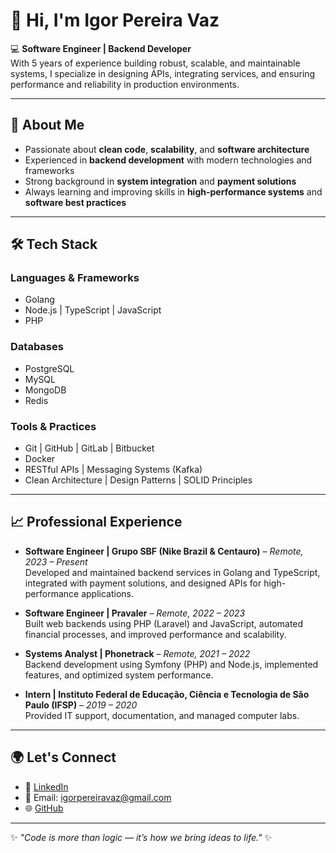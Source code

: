 # 👋 Hi, I'm Igor Pereira Vaz  

💻 **Software Engineer | Backend Developer**  
With 5 years of experience building robust, scalable, and maintainable systems, I specialize in designing APIs, integrating services, and ensuring performance and reliability in production environments.  

---

## 🚀 About Me  
- Passionate about **clean code**, **scalability**, and **software architecture**  
- Experienced in **backend development** with modern technologies and frameworks  
- Strong background in **system integration** and **payment solutions**  
- Always learning and improving skills in **high-performance systems** and **software best practices**  

---

## 🛠️ Tech Stack  

### Languages & Frameworks  
- Golang  
- Node.js | TypeScript | JavaScript  
- PHP  

### Databases  
- PostgreSQL  
- MySQL  
- MongoDB  
- Redis  

### Tools & Practices  
- Git | GitHub | GitLab | Bitbucket  
- Docker  
- RESTful APIs | Messaging Systems (Kafka)  
- Clean Architecture | Design Patterns | SOLID Principles  

---

## 📈 Professional Experience  

- **Software Engineer | Grupo SBF (Nike Brazil & Centauro)** – *Remote, 2023 – Present*  
  Developed and maintained backend services in Golang and TypeScript, integrated with payment solutions, and designed APIs for high-performance applications.  

- **Software Engineer | Pravaler** – *Remote, 2022 – 2023*  
  Built web backends using PHP (Laravel) and JavaScript, automated financial processes, and improved performance and scalability.  

- **Systems Analyst | Phonetrack** – *Remote, 2021 – 2022*  
  Backend development using Symfony (PHP) and Node.js, implemented features, and optimized system performance.  

- **Intern | Instituto Federal de Educação, Ciência e Tecnologia de São Paulo (IFSP)** – *2019 – 2020*  
  Provided IT support, documentation, and managed computer labs.  

---

## 🌍 Let's Connect  

- 💼 [LinkedIn](https://www.linkedin.com/in/igor-pereira-vaz)  
- 📧 Email: igorpereiravaz@gmail.com  
- 🌐 [GitHub](https://github.com/igor-pereiravaz)  

---
✨ _"Code is more than logic — it’s how we bring ideas to life."_ ✨
